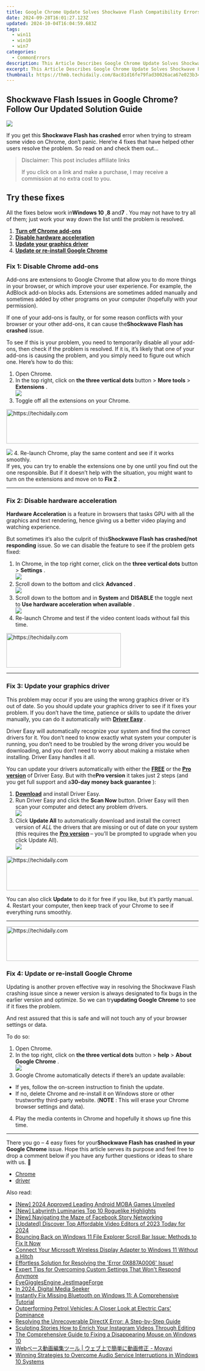 ```yaml
---
title: Google Chrome Update Solves Shockwave Flash Compatibility Errors
date: 2024-09-28T16:01:27.123Z
updated: 2024-10-04T16:04:59.683Z
tags:
  - win11
  - win10
  - win7
categories:
  - CommonErrors
description: This Article Describes Google Chrome Update Solves Shockwave Flash Compatibility Errors
excerpt: This Article Describes Google Chrome Update Solves Shockwave Flash Compatibility Errors
thumbnail: https://thmb.techidaily.com/8ac81d16fe79fad30026aca67e023b34a8f1d9b49b75551b82236c5ce76daa3d
---
```


## Shockwave Flash Issues in Google Chrome? Follow Our Updated Solution Guide

![](https://images.drivereasy.com/wp-content/uploads/2018/08/img_5b7bc64a16081.jpg)

 If you get this **Shockwave Flash has crashed** error when trying to stream some video on Chrome, don’t panic. Here’re 4 fixes that have helped other users resolve the problem. So read on and check them out…

>  Disclaimer: This post includes affiliate links
>
>  If you click on a link and make a purchase, I may receive a commission at no extra cost to you.
>

## Try these fixes

 All the fixes below work in**Windows 10** ,**8** and**7** . You may not have to try all of them; just work your way down the list until the problem is resolved.

1. [**Turn off Chrome add-ons**](https://tools.techidaily.com/drivereasy/download/)
2. [**Disable hardware acceleration**](https://tools.techidaily.com/drivereasy/download/)
3. [**Update your graphics driver**](https://tools.techidaily.com/drivereasy/download/)
4. [**Update or re-install Google Chrome**](https://tools.techidaily.com/drivereasy/download/)

### Fix 1: Disable Chrome add-ons

 Add-ons are extensions to Google Chrome that allow you to do more things in your browser, or which improve your user experience. For example, the AdBlock add-on  blocks ads. Extensions are sometimes added manually and sometimes added by other programs on your computer (hopefully with your permission).

 If one of your add-ons is faulty, or for some reason conflicts with your browser or your other add-ons, it can cause the**Shockwave Flash has crashed**  issue.

 To see if this is your problem, you need to temporarily disable all your add-ons, then check if the problem is resolved. If it is, it’s likely that one of your add-ons is causing the problem, and you simply need to figure out which one. Here’s how to do this:

1. Open Chrome.
2. In the top right, click on **the three vertical dots** button > **More tools** \> **Extensions** .  
![](https://images.drivereasy.com/wp-content/uploads/2018/07/img_5b432bba1ea5a.jpg)
3. Toggle off all the extensions on your Chrome.  

<!-- affiliate ads begin -->
<a href="https://aligracehair.sjv.io/c/5597632/1972684/19272" target="_top" id="1972684">
  <img src="//a.impactradius-go.com/display-ad/19272-1972684" border="0" alt="https://techidaily.com" width="728" height="90"/>
</a>
<img height="0" width="0" src="https://aligracehair.sjv.io/i/5597632/1972684/19272" style="position:absolute;visibility:hidden;" border="0" />
<!-- affiliate ads end -->

![](https://images.drivereasy.com/wp-content/uploads/2018/06/img_5b1e199b56ceb.png)
4. Re-launch Chrome, play the same content and see if it works smoothly.  
 If yes, you can try to enable the extensions one by one until you find out the one responsible. But if it doesn’t help with the situation, you might want to turn on the extensions and move on to **Fix 2** .

---

### Fix 2: Disable hardware acceleration

**Hardware Acceleration**  is a feature in  browsers  that tasks GPU with all the graphics and text rendering, hence giving us a better video playing and watching experience.

 But sometimes it’s also the culprit of this**Shockwave Flash has crashed/not responding** issue. So we can disable the feature to see if the problem gets fixed:

1. In Chrome, in the top right corner, click on  the **three vertical dots**  button >   **Settings**  .  
![](https://images.drivereasy.com/wp-content/uploads/2018/07/img_5b581a513db47.jpg)
2. Scroll down to the bottom and click **Advanced** .  
![](https://images.drivereasy.com/wp-content/uploads/2018/07/img_5b582452d2feb.png)
3. Scroll down to the bottom and in **System**  and **DISABLE** the toggle next to **Use hardware acceleration when available** .  
![](https://images.drivereasy.com/wp-content/uploads/2018/07/img_5b581b3de44bc.jpg)
4. Re-launch Chrome and test if the video content loads without fail this time.

<!-- affiliate ads begin -->
<a href="https://laganoo.pxf.io/c/5597632/1528693/16446" target="_top" id="1528693">
  <img src="//a.impactradius-go.com/display-ad/16446-1528693" border="0" alt="https://techidaily.com" width="300" height="90"/>
</a>
<img height="0" width="0" src="https://laganoo.pxf.io/i/5597632/1528693/16446" style="position:absolute;visibility:hidden;" border="0" />
<!-- affiliate ads end -->

---

### Fix 3: Update your graphics driver

This problem may occur if you are using the wrong graphics driver or it’s out of date. So you should update your graphics  driver to see if it fixes your problem. If you don’t have the time, patience or skills to update the driver manually, you can do it automatically with **[Driver Easy](https://tools.techidaily.com/drivereasy/download/)** .

 Driver Easy will automatically recognize your system and find the correct drivers for it. You don’t need to know exactly what system your computer is running, you don’t need to be troubled by the wrong driver you would be downloading, and you don’t need to worry about making a mistake when installing. Driver Easy handles it all.

 You can update your drivers automatically with either the **[FREE](https://tools.techidaily.com/drivereasy/download/)**  or the **[Pro version](https://tools.techidaily.com/drivereasy/download/)**  of Driver Easy. But with the**Pro version** it takes just 2 steps (and you get full support and a**30-day money back guarantee** ):

1. **[Download](https://tools.techidaily.com/drivereasy/download/)**  and install Driver Easy.
2. Run Driver Easy and click the **Scan Now** button. Driver Easy will then scan your computer and detect any problem drivers.  
![](https://images.drivereasy.com/wp-content/uploads/2018/07/img_5b46ffcde1143.jpg)
3. Click **Update All** to automatically download and install the correct version of _ALL_ the drivers that are missing or out of date on your system (this requires the **[Pro version](https://tools.techidaily.com/drivereasy/download/) [](https://tools.techidaily.com/drivereasy/download/)**  – you’ll be prompted to upgrade when you click Update All).  
![](https://images.drivereasy.com/wp-content/uploads/2018/07/img_5b472528c2b06.jpg)  

<!-- affiliate ads begin -->
<a href="https://appsumo.8odi.net/c/5597632/2049378/7443" target="_top" id="2049378">
  <img src="//a.impactradius-go.com/display-ad/7443-2049378" border="0" alt="https://techidaily.com" width="728" height="90"/>
</a>
<img height="0" width="0" src="https://appsumo.8odi.net/i/5597632/2049378/7443" style="position:absolute;visibility:hidden;" border="0" />
<!-- affiliate ads end -->

 You can also click **Update** to do it for free if you like, but it’s partly manual.
4. Restart your computer, then keep track of your Chrome to see if everything runs smoothly.

---

<!-- affiliate ads begin -->
<a href="https://appsumo.8odi.net/c/5597632/2100541/7443" target="_top" id="2100541">
  <img src="//a.impactradius-go.com/display-ad/7443-2100541" border="0" alt="https://techidaily.com" width="728" height="90"/>
</a>
<img height="0" width="0" src="https://appsumo.8odi.net/i/5597632/2100541/7443" style="position:absolute;visibility:hidden;" border="0" />
<!-- affiliate ads end -->

### Fix 4: Update or re-install Google Chrome

 Updating is another proven effective way in resolving the Shockwave Flash crashing issue since a newer version is always designated to fix bugs in the earlier version and optimize. So we can try**updating Google Chrome** to see if it fixes the problem.

 And rest assured that this is safe and will not touch any of your browser settings or data.

To do so:

1. Open Chrome.
2. In the top right, click on **the three vertical dots** button > **help** \> **About Google Chrome** .  
![](https://images.drivereasy.com/wp-content/uploads/2018/07/img_5b433a86ba999.jpg)
3. Google Chrome automatically detects if there’s an update available:

* If yes, follow the on-screen instruction to finish the update.
* If no, delete Chrome and re-install it on Windows store or other trustworthy third-party website. (**NOTE** : This will erase your Chrome browser settings and data).

 4) Play the media contents in Chrome and hopefully it shows up fine this time.

---

 There you go – 4 easy fixes for your**Shockwave Flash has crashed in your Google Chrome** issue. Hope this article serves its purpose and feel free to drop a comment below if you have any further questions or ideas to share with us. 🙂

* [Chrome](https://tools.techidaily.com/drivereasy/download/)
* [driver](https://tools.techidaily.com/drivereasy/download/)

<ins class="adsbygoogle"
     style="display:block"
     data-ad-format="autorelaxed"
     data-ad-client="ca-pub-7571918770474297"
     data-ad-slot="1223367746"></ins>

<ins class="adsbygoogle"
     style="display:block"
     data-ad-client="ca-pub-7571918770474297"
     data-ad-slot="8358498916"
     data-ad-format="auto"
     data-full-width-responsive="true"></ins>

<span class="atpl-alsoreadstyle">Also read:</span>
<div><ul>
<li><a href="https://on-screen-recording.techidaily.com/new-2024-approved-leading-android-moba-games-unveiled/"><u>[New] 2024 Approved Leading Android MOBA Games Unveiled</u></a></li>
<li><a href="https://screen-sharing-recording.techidaily.com/new-labyrinth-luminaries-top-10-roguelike-highlights/"><u>[New] Labyrinth Luminaries Top 10 Roguelike Highlights</u></a></li>
<li><a href="https://facebook-video-content.techidaily.com/new-navigating-the-maze-of-facebook-story-networking/"><u>[New] Navigating the Maze of Facebook Story Networking</u></a></li>
<li><a href="https://facebook-video-footage.techidaily.com/updated-discover-top-affordable-video-editors-of-2023-today-for-2024/"><u>[Updated] Discover Top Affordable Video Editors of 2023 Today for 2024</u></a></li>
<li><a href="https://win-howtos.techidaily.com/1723209663068-bouncing-back-on-windows-11-file-explorer-scroll-bar-issue-methods-to-fix-it-now/"><u>Bouncing Back on Windows 11 File Explorer Scroll Bar Issue: Methods to Fix It Now</u></a></li>
<li><a href="https://win-howtos.techidaily.com/1723208849865-connect-your-microsoft-wireless-display-adapter-to-windows-11-without-a-hitch/"><u>Connect Your Microsoft Wireless Display Adapter to Windows 11 Without a Hitch</u></a></li>
<li><a href="https://win-howtos.techidaily.com/1723208186141-effortless-solution-for-resolving-the-error-0x887a0006-issue/"><u>Effortless Solution for Resolving the 'Error 0X887A0006' Issue!</u></a></li>
<li><a href="https://win-howtos.techidaily.com/expert-tips-for-overcoming-custom-settings-that-wont-respond-anymore/"><u>Expert Tips for Overcoming Custom Settings That Won't Respond Anymore</u></a></li>
<li><a href="https://article-helps.techidaily.com/eyegigglesengine-jestimageforge/"><u>EyeGigglesEngine JestImageForge</u></a></li>
<li><a href="https://screen-sharing-recording.techidaily.com/in-2024-digital-media-seeker/"><u>In 2024, Digital Media Seeker</u></a></li>
<li><a href="https://win-howtos.techidaily.com/instantly-fix-missing-bluetooth-on-windows-11-a-comprehensive-tutorial/"><u>Instantly Fix Missing Bluetooth on Windows 11: A Comprehensive Tutorial</u></a></li>
<li><a href="https://techno-recovery.techidaily.com/outperforming-petrol-vehicles-a-closer-look-at-electric-cars-dominance/"><u>Outperforming Petrol Vehicles: A Closer Look at Electric Cars' Dominance</u></a></li>
<li><a href="https://win-howtos.techidaily.com/resolving-the-unrecoverable-directx-error-a-step-by-step-guide/"><u>Resolving the Unrecoverable DirectX Error: A Step-by-Step Guide</u></a></li>
<li><a href="https://instagram-clips.techidaily.com/sculpting-stories-how-to-enrich-your-instagram-videos-through-editing/"><u>Sculpting Stories How to Enrich Your Instagram Videos Through Editing</u></a></li>
<li><a href="https://win-howtos.techidaily.com/the-comprehensive-guide-to-fixing-a-disappearing-mouse-on-windows-10/"><u>The Comprehensive Guide to Fixing a Disappearing Mouse on Windows 10</u></a></li>
<li><a href="https://tech-savvy.techidaily.com/1726222805798-web-movavi/"><u>Webベース動画編集ツール | ウェブ上で簡単に動画修正 - Movavi</u></a></li>
<li><a href="https://win-howtos.techidaily.com/winning-strategies-to-overcome-audio-service-interruptions-in-windows-10-systems/"><u>Winning Strategies to Overcome Audio Service Interruptions in Windows 10 Systems</u></a></li>
</ul></div>


